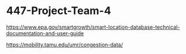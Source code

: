 # 447-Project-Team-4
https://www.epa.gov/smartgrowth/smart-location-database-technical-documentation-and-user-guide 

https://mobility.tamu.edu/umr/congestion-data/
